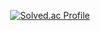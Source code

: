 <div align="center">

[![Solved.ac Profile](http://mazassumnida.wtf/api/v2/generate_badge?boj=j1min)](https://solved.ac/j1min/)

</div>
